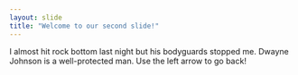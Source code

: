 ```yaml
---
layout: slide
title: "Welcome to our second slide!"
---
```

I almost hit rock bottom last night but his bodyguards stopped me. Dwayne Johnson is a well-protected man. 
Use the left arrow to go back!

